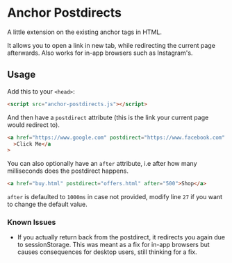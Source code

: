# Anchor Postdirects

A little extension on the existing anchor tags in HTML.

It allows you to open a link in new tab, while redirecting the current page afterwards. Also works for in-app browsers such as Instagram's.

## Usage

Add this to your `<head>`:

```html
<script src="anchor-postdirects.js"></script>
```

And then have a `postdirect` attribute (this is the link your current page would redirect to).

```html
<a href="https://www.google.com" postdirect="https://www.facebook.com"
  >Click Me</a
>
```

You can also optionally have an `after` attribute, i.e after how many milliseconds does the postdirect happens.

```html
<a href="buy.html" postdirect="offers.html" after="500">Shop</a>
```

`after` is defaulted to `1000ms` in case not provided, modify line `27` if you want to change the default value.

### Known Issues

- If you actually return back from the postdirect, it redirects you again due to sessionStorage. This was meant as a fix for in-app browsers but causes consequences for desktop users, still thinking for a fix.
